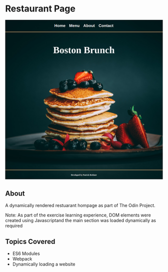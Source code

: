 # Restaurant Page

![Image](finishedUI.png)

## About

A dynamically rendered restuarant hompage as part of The Odin Project.

Note: As part of the exercise learning experience, DOM elements were created using Javascriptand the main section was loaded dynamically as required

## Topics Covered

-   ES6 Modules
-   Webpack
-   Dynamically loading a website
